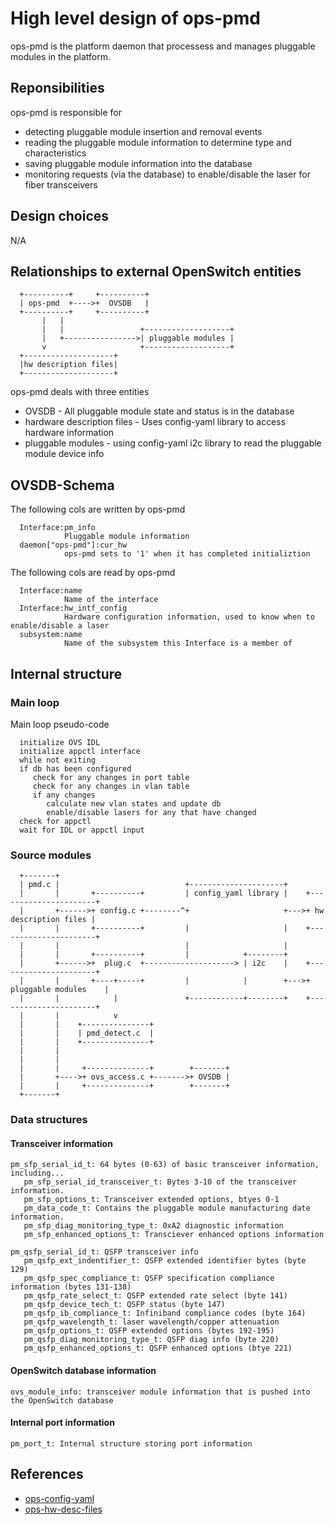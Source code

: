 # High level design of ops-pmd
ops-pmd is the platform daemon that processess and manages pluggable modules in the platform.

## Reponsibilities
ops-pmd is responsible for
* detecting pluggable module insertion and removal events
* reading the pluggable module information to determine type and characteristics
* saving pluggable module information into the database
* monitoring requests (via the database) to enable/disable the laser for fiber transceivers

## Design choices
N/A

## Relationships to external OpenSwitch entities
```ditaa
  +----------+     +----------+
  | ops-pmd  +---->+  OVSDB   |
  +----------+     +----------+
       |   |
       |   |                 +-------------------+
       |   +---------------->| pluggable modules |
       v                     +-------------------+
  +--------------------+
  |hw description files|
  +--------------------+
```
ops-pmd deals with three entities
* OVSDB - All pluggable module state and status is in the database
* hardware description files - Uses config-yaml library to access hardware information
* pluggable modules - using config-yaml i2c library to read the pluggable module device info

## OVSDB-Schema
The following cols are written by ops-pmd
```
  Interface:pm_info
            Pluggable module information
  daemon["ops-pmd"]:cur_hw
            ops-pmd sets to '1' when it has completed initializtion
```

The following cols are read by ops-pmd
```
  Interface:name
            Name of the interface
  Interface:hw_intf_config
            Hardware configuration information, used to know when to enable/disable a laser
  subsystem:name
            Name of the subsystem this Interface is a member of
```

## Internal structure

### Main loop
Main loop pseudo-code
```
  initialize OVS IDL
  initialize appctl interface
  while not exiting
  if db has been configured
     check for any changes in port table
     check for any changes in vlan table
     if any changes
        calculate new vlan states and update db
        enable/disable lasers for any that have changed
  check for appctl
  wait for IDL or appctl input
```


### Source modules
```ditaa
  +-------+
  | pmd.c |                            +---------------------+
  |       |       +----------+         | config_yaml library |    +----------------------+
  |       +------>+ config.c +--------^+                     +--->+ hw description files |
  |       |       +----------+         |                     |    +----------------------+
  |       |                            |                     |
  |       |       +----------+         |            +--------+
  |       +------>+  plug.c  +--------------------> | i2c    |    +----------------------+
  |       |       +----+-----+         |            |        +--->+ pluggable modules    |
  |       |            |               +------------+--------+    +----------------------+
  |       |            v
  |       |    +---------------+
  |       |    | pmd_detect.c  |
  |       |    +---------------+
  |       |
  |       |
  |       |     +--------------+        +-------+
  |       +---->+ ovs_access.c +------->+ OVSDB |
  |       |     +--------------+        +-------+
  +-------+
```

### Data structures

#### Transceiver information
```
pm_sfp_serial_id_t: 64 bytes (0-63) of basic transceiver information, including...
   pm_sfp_serial_id_transceiver_t: Bytes 3-10 of the transceiver information.
   pm_sfp_options_t: Transceiver extended options, btyes 0-1
   pm_data_code_t: Contains the pluggable module manufacturing date information.
   pm_sfp_diag_monitoring_type_t: 0xA2 diagnostic information
   pm_sfp_enhanced_options_t: Transciever enhanced options information

pm_qsfp_serial_id_t: QSFP transceiver info
   pm_qsfp_ext_indentifier_t: QSFP extended identifier bytes (byte 129)
   pm_qsfp_spec_compliance_t: QSFP specification compliance information (bytes 131-138)
   pm_qsfp_rate_select_t: QSFP extended rate select (byte 141)
   pm_qsfp_device_tech_t: QSFP status (byte 147)
   pm_qsfp_ib_compliance_t: Infiniband compliance codes (byte 164)
   pm_qsfp_wavelength_t: laser wavelength/copper attenuation
   pm_qsfp_options_t: QSFP extended options (bytes 192-195)
   pm_qsfp_diag_monitoring_type_t: QSFP diag info (byte 220)
   pm_qsfp_enhanced_options_t: QSFP enhanced options (btye 221)
```

#### OpenSwitch database information
```
ovs_module_info: transceiver module information that is pushed into the OpenSwitch database
```

#### Internal port information
```
pm_port_t: Internal structure storing port information
```

## References
* [ops-config-yaml](/documents/dev/ops-config-yaml/DESIGN)
* [ops-hw-desc-files](/documents/dev/ops-hw-config/DESIGN)
